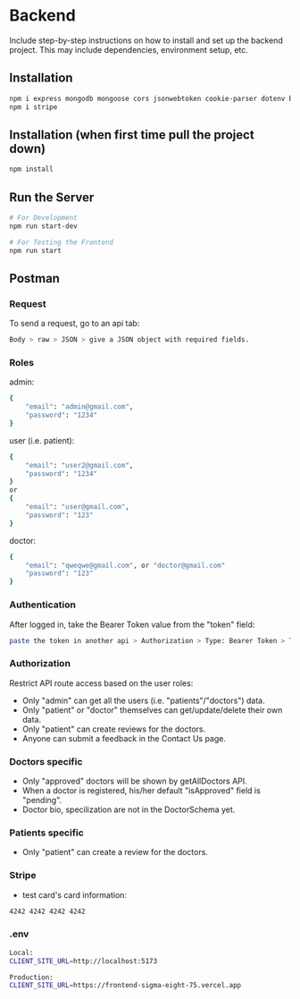 # Backend

Include step-by-step instructions on how to install and set up the backend project. This may include dependencies, environment setup, etc.

## Installation

```bash
npm i express mongodb mongoose cors jsonwebtoken cookie-parser dotenv bcryptjs nodemon
npm i stripe
```

## Installation (when first time pull the project down)

```bash
npm install
```

## Run the Server

```bash
# For Development
npm run start-dev

# For Testing the Frontend
npm run start
```

## Postman

### Request
To send a request, go to an api tab:
```bash
Body > raw > JSON > give a JSON object with required fields.
```

### Roles
admin:
```bash
{
    "email": "admin@gmail.com",
    "password": "1234"
}
```

user (i.e. patient):
```bash
{
    "email": "user2@gmail.com",
    "password": "1234"
}
or
{
    "email": "user@gmail.com",
    "password": "123"
}
```

doctor:
```bash
{
    "email": "qweqwe@gmail.com", or "doctor@gmail.com"
    "password": "123"
}
```

### Authentication
After logged in, take the Bearer Token value from the "token" field:
```bash
paste the token in another api > Authorization > Type: Bearer Token > Token field.
```

### Authorization
Restrict API route access based on the user roles:
- Only "admin" can get all the users (i.e. "patients"/"doctors") data.
- Only "patient" or "doctor" themselves can get/update/delete their own data.
- Only "patient" can create reviews for the doctors.
- Anyone can submit a feedback in the Contact Us page.


### Doctors specific
- Only "approved" doctors will be shown by getAllDoctors API.
- When a doctor is registered, his/her default "isApproved" field is "pending".
- Doctor bio, specilization are not in the DoctorSchema yet.


### Patients specific
- Only "patient" can create a review for the doctors.


### Stripe
- test card's card information:
```bash
4242 4242 4242 4242
```

### .env

```bash
Local:
CLIENT_SITE_URL=http://localhost:5173

Production: 
CLIENT_SITE_URL=https://frontend-sigma-eight-75.vercel.app
```